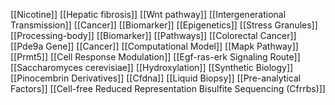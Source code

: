 [[Nicotine]]
[[Hepatic fibrosis]]
[[Wnt pathway]]
[[Intergenerational Transmission]]
[[Cancer]]
[[Biomarker]]
[[Epigenetics]]
[[Stress Granules]]
[[Processing-body]]
[[Biomarker]]
[[Pathways]]
[[Colorectal Cancer]]
[[Pde9a Gene]]
[[Cancer]]
[[Computational Model]]
[[Mapk Pathway]]
[[Prmt5]]
[[Cell Response Modulation]]
[[Egf-ras-erk Signaling Route]]
[[Saccharomyces cerevisiae]]
[[Hydroxylation]]
[[Synthetic Biology]]
[[Pinocembrin Derivatives]]
[[Cfdna]]
[[Liquid Biopsy]]
[[Pre-analytical Factors]]
[[Cell-free Reduced Representation Bisulfite Sequencing (Cfrrbs)]]
